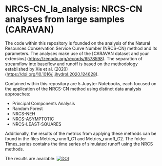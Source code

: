 # NRCS-CN_Ia_analysis: NRCS-CN analyses from large samples (CARAVAN)

The code within this repository is founded on the analysis of the Natural Resources Conservation Service Curve Number (NRCS-CN) method and its parameters. The analyses make use of the [CARAVAN dataset and your extensios] (https://zenodo.org/records/6578598). The separation of streamflow into baseflow and runoff is based on the methodology established by Xie et al. (2020) (https://doi.org/10.1016/j.jhydrol.2020.124628).

Contained within this repository are 5 Jupyter Notebooks, each focused on the application of the NRCS-CN method using distinct data analysis approaches:
- Principal Components Analysis
- Random Forest
- NRCS-NEH
- NRCS-ASYMPTOTIC
- NRCS-LEAST-SQUARES

Additionally, the results of the metrics from applying these methods can be found in the files Metrics_runoff_G1 and Metrics_runoff_G2. The folder Times_series contains the time series of simulated runoff using the NRCS methods.

The results are available: [![DOI](https://zenodo.org/badge/DOI/10.5281/zenodo.10962037.svg)](https://doi.org/10.5281/zenodo.10962037)
